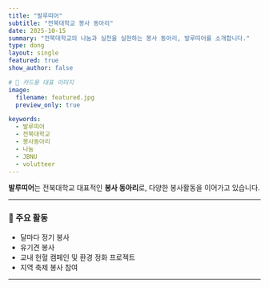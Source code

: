 ```yaml
---
title: "발루띠어"
subtitle: "전북대학교 봉사 동아리"
date: 2025-10-15
summary: "전북대학교의 나눔과 실천을 실현하는 봉사 동아리, 발루띠어를 소개합니다."
type: dong
layout: single
featured: true
show_author: false

# 🔹 카드용 대표 이미지
image:
  filename: featured.jpg
  preview_only: true

keywords:
  - 발루띠어
  - 전북대학교
  - 봉사동아리
  - 나눔
  - JBNU
  - volutteer
---
```


**발루띠어**는 전북대학교 대표적인 **봉사 동아리**로, 다양한 봉사활동을 이어가고 있습니다.

---

### 🌼 주요 활동
- 달마다 정기 봉사  
- 유기견 봉사 
- 교내 헌혈 캠페인 및 환경 정화 프로젝트  
- 지역 축제 봉사 참여  

---
